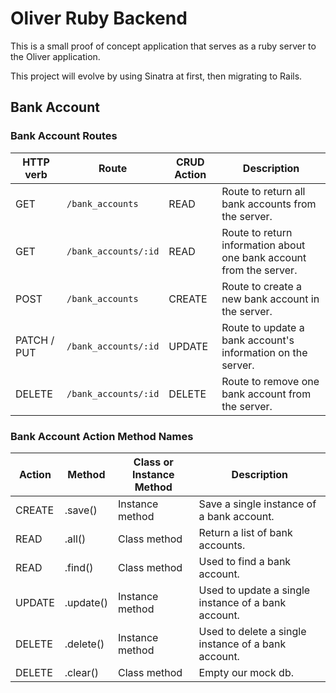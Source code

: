 # Oliver Ruby Backend

This is a small proof of concept application that serves as a ruby server to the Oliver application.

This project will evolve by using Sinatra at first, then migrating to Rails.

## Bank Account

### Bank Account Routes

| HTTP verb | Route | CRUD Action | Description |
|---|---|---|---|
| GET | `/bank_accounts` | READ | Route to return all bank accounts from the server. |
| GET | `/bank_accounts/:id` | READ | Route to return information about one bank account from the server. |
| POST | `/bank_accounts` | CREATE | Route to create a new bank account in the server. |
| PATCH / PUT | `/bank_accounts/:id` | UPDATE | Route to update a bank account's information on the server. |
| DELETE | `/bank_accounts/:id` | DELETE | Route to remove one bank account from the server. |

### Bank Account Action Method Names

| Action | Method | Class or Instance Method | Description |
|---|---|---|---|
| CREATE | .save() | Instance method | Save a single instance of a bank account. |
| READ | .all() | Class method | Return a list of bank accounts. |
| READ | .find() | Class method | Used to find a bank account. |
| UPDATE | .update() | Instance method | Used to update a single instance of a bank account. |
| DELETE | .delete() | Instance method | Used to delete a single instance of a bank account. |
| DELETE | .clear() | Class method | Empty our mock db. | 
